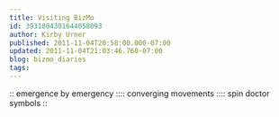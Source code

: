 ```yaml
---
title: Visiting BizMo
id: 3931804301644058093
author: Kirby Urner
published: 2011-11-04T20:58:00.000-07:00
updated: 2011-11-04T21:03:46.760-07:00
blog: bizmo_diaries
tags: 
---
```


[](http://www.flickr.com/photos/17157315@N00/6310950297/):: emergence by emergency ::[](http://www.flickr.com/photos/17157315@N00/6310950383/):: converging movements ::[](http://www.flickr.com/photos/17157315@N00/6310950791/):: spin doctor symbols ::